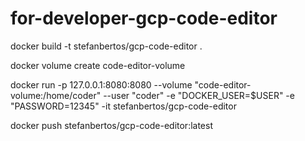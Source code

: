 # for-developer-gcp-code-editor
docker build -t stefanbertos/gcp-code-editor .

docker volume create code-editor-volume

docker run -p 127.0.0.1:8080:8080 --volume "code-editor-volume:/home/coder" --user "coder" -e "DOCKER_USER=$USER" -e "PASSWORD=12345" -it stefanbertos/gcp-code-editor

docker push stefanbertos/gcp-code-editor:latest

